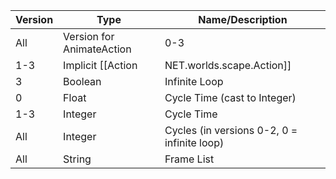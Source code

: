 | Version | Type | Name/Description |
| --- | --- | --- |
| All | Version for AnimateAction | 0-3 |
| 1-3 | Implicit [[Action|NET.worlds.scape.Action]] | Action |
| 3 | Boolean | Infinite Loop |
| 0 | Float | Cycle Time (cast to Integer) |
| 1-3 | Integer | Cycle Time |
| All | Integer | Cycles (in versions 0-2, 0 = infinite loop) |
| All | String | Frame List |
